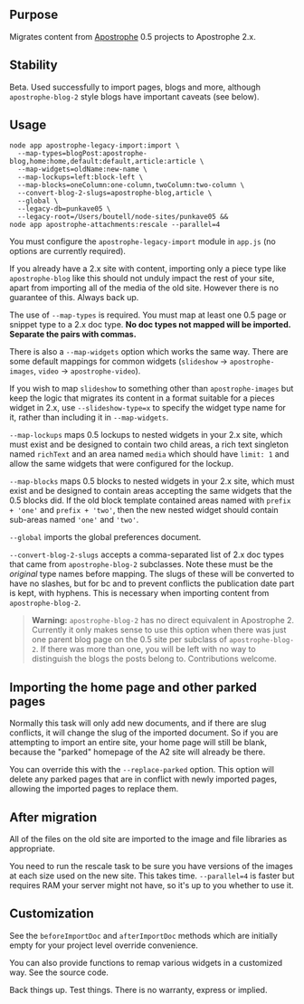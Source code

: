 ## Purpose

Migrates content from [Apostrophe](http://apostrophecms.org) 0.5 projects to Apostrophe 2.x.

## Stability

Beta. Used successfully to import pages, blogs and more, although `apostrophe-blog-2` style blogs have important caveats (see below).

## Usage

```
node app apostrophe-legacy-import:import \
  --map-types=blogPost:apostrophe-blog,home:home,default:default,article:article \
  --map-widgets=oldName:new-name \
  --map-lockups=left:block-left \
  --map-blocks=oneColumn:one-column,twoColumn:two-column \
  --convert-blog-2-slugs=apostrophe-blog,article \
  --global \
  --legacy-db=punkave05 \
  --legacy-root=/Users/boutell/node-sites/punkave05 &&
node app apostrophe-attachments:rescale --parallel=4
```

You must configure the `apostrophe-legacy-import` module in `app.js` (no options are currently required).

If you already have a 2.x site with content, importing only a piece type like `apostrophe-blog` like this should not unduly impact the rest of your site, apart from importing all of the media of the old site. However there is no guarantee of this. Always back up.

The use of `--map-types` is required. You must map at least one 0.5 page or snippet type to a 2.x doc type. **No doc types not mapped will be imported. Separate the pairs with commas.**

There is also a `--map-widgets` option which works the same way. There are some default mappings for common widgets (`slideshow` -> `apostrophe-images`, `video` -> `apostrophe-video`).

If you wish to map `slideshow` to something other than `apostrophe-images` but keep the logic that migrates its content in a format suitable for a pieces widget in 2.x, use `--slideshow-type=x` to specify the widget type name for it, rather than including it in `--map-widgets`.

`--map-lockups` maps 0.5 lockups to nested widgets in your 2.x site, which must exist and be designed to contain two child areas, a rich text singleton named `richText` and an area named `media` which should have `limit: 1` and allow the same widgets that were configured for the lockup.

`--map-blocks` maps 0.5 blocks to nested widgets in your 2.x site, which must exist and be designed to contain areas accepting the same widgets that the 0.5 blocks did. If the old block template contained areas named with `prefix + 'one'` and `prefix + 'two'`, then the new nested widget should contain sub-areas named `'one'` and `'two'`.

`--global` imports the global preferences document.

`--convert-blog-2-slugs` accepts a comma-separated list of 2.x doc types that came from `apostrophe-blog-2` subclasses. Note these must be the *original* type names before mapping. The slugs of these will be converted to have no slashes, but for bc and to prevent conflicts the publication date part is kept, with hyphens. This is necessary when importing content from `apostrophe-blog-2`.

> **Warning:** `apostrophe-blog-2` has no direct equivalent in Apostrophe 2. Currently it only makes sense to use this option when there was just one parent blog page on the 0.5 site per subclass of `apostrophe-blog-2`. If there was more than one, you will be left with no way to distinguish the blogs the posts belong to. Contributions welcome.

## Importing the home page and other parked pages

Normally this task will only add new documents, and if there are slug conflicts, it will change the slug of the imported document. So if you are attempting to import an entire site, your home page will still be blank, because the "parked" homepage of the A2 site will already be there.

You can override this with the `--replace-parked` option. This option will delete any parked pages that are in conflict with newly imported pages, allowing the imported pages to replace them.

## After migration

All of the files on the old site are imported to the image and file libraries as appropriate.

You need to run the rescale task to be sure you have versions of the images at each size used on the new site. This takes time. `--parallel=4` is faster but requires RAM your server might not have, so it's up to you whether to use it.

## Customization

See the `beforeImportDoc` and `afterImportDoc` methods which are initially empty for your project level override convenience.

You can also provide functions to remap various widgets in a customized way. See the source code.

Back things up. Test things. There is no warranty, express or implied.

